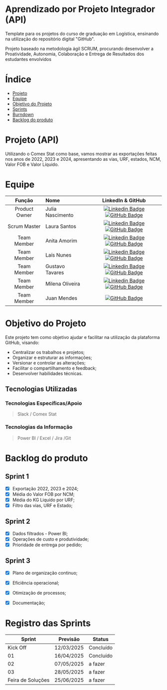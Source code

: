 # Aprendizado por Projeto Integrador (API)

Template para os projetos do curso de graduação em Logística, ensinando na utilização do repositório digital "GitHub". 

Projeto baseado na metodologia ágil SCRUM, procurando desenvolver a Proatividade, Autonomia, Colaboração e Entrega de Resultados dos estudantes envolvidos

# Índice
* [Projeto](#projeto-template)
* [Equipe](#equipe)
* [Objetivo do Projeto](#objetivo-do-projeto)
* [Sprints](#Sprints)
* [Burndown](#Burndown)
* [Backlog do produto](#Backlog-do-produto)

# Projeto (API) 
Utilizando o Comex Stat como base, vamos mostrar as exportações feitas nos anos de 2022, 2023 e 2024, apresentando as vias, URF, estados, NCM, Valor FOB e Valor Líquido.

# Equipe
|    Função     | Nome                                  |                                                                                                                                                      LinkedIn & GitHub                                                                                                                                                      |
| :-----------: | :------------------------------------ | :-------------------------------------------------------------------------------------------------------------------------------------------------------------------------------------------------------------------------------------------------------------------------------------------------------------------------: |
| Product Owner | Julia Nascimento         |     [![Linkedin Badge](https://img.shields.io/badge/Linkedin-blue?style=flat-square&logo=Linkedin&logoColor=white)](https://www.linkedin.com/in/j%C3%BAlia-lima-31645725b?utm_source=share&utm_campaign=share_via&utm_content=profile&utm_medium=ios_app) [![GitHub Badge](https://img.shields.io/badge/GitHub-111217?style=flat-square&logo=github&logoColor=white)](https://github.com/jlnas)              |
| Scrum Master  | Laura Santos  |      [![Linkedin Badge](https://img.shields.io/badge/Linkedin-blue?style=flat-square&logo=Linkedin&logoColor=white)](https://www.linkedin.com/in/laura-marques-a451b8272?utm_source=share&utm_campaign=share_via&utm_content=profile&utm_medium=android_app) [![GitHub Badge](https://img.shields.io/badge/GitHub-111217?style=flat-square&logo=github&logoColor=white)](https://github.com/Laura-Marques/Inform-tica)     |
| Team Member   | Anita Amorim         |         [![Linkedin Badge](https://img.shields.io/badge/Linkedin-blue?style=flat-square&logo=Linkedin&logoColor=white)](https://www.linkedin.com/in/anita-victoria-16208a24a?utm_source=share&utm_campaign=share_via&utm_content=profile&utm_medium=android_app) [![GitHub Badge](https://img.shields.io/badge/GitHub-111217?style=flat-square&logo=github&logoColor=white)](https://github.com/Anita725/API.git)        |
|  Team Member  | Laís Nunes           |         [![Linkedin Badge](https://img.shields.io/badge/Linkedin-blue?style=flat-square&logo=Linkedin&logoColor=white)](https://www.linkedin.com/in/la%C3%ADs-pereira-oliveira-nunes-58389b254?utm_source=share&utm_campaign=share_via&utm_content=profile&utm_medium=android_app) [![GitHub Badge](https://img.shields.io/badge/GitHub-111217?style=flat-square&logo=github&logoColor=white)](https://github.com/Lais-Nunes)        |
|  Team Member  | Gustavo Tavares      |   [![Linkedin Badge](https://img.shields.io/badge/Linkedin-blue?style=flat-square&logo=Linkedin&logoColor=white)](https://www.linkedin.com/in/gustavo-tavares-431956308/) [![GitHub Badge](https://img.shields.io/badge/GitHub-111217?style=flat-square&logo=github&logoColor=white)](https://github.com/gustavontavares)   |
|  Team Member  | Milena Oliveira      |           [![Linkedin Badge](https://img.shields.io/badge/Linkedin-blue?style=flat-square&logo=Linkedin&logoColor=white)](https://www.linkedin.com/in/gioliveirass) [![GitHub Badge](https://img.shields.io/badge/GitHub-111217?style=flat-square&logo=github&logoColor=white)](https://github.com/gioliveirass)          |
|  Team Member  | Juan Mendes      |           [![GitHub Badge](https://img.shields.io/badge/GitHub-111217?style=flat-square&logo=github&logoColor=white)](https://github.com/Juanmarcelg)       |


# Objetivo do Projeto
Este projeto tem como objetivo ajudar e facilitar na utilização da plataforma GitHub, visando:
* Centralizar os trabalhos e projetos;
* Organizar e estruturar as informações;
* Versionar e controlar as alterações;
* Facilitar o compartilhamento e feedback;
* Desenvolver habilidades técnicas.

## Tecnologias Utilizadas

 ### Tecnologias Específicas/Apoio
 > Slack / Comex Stat
  
 ### Tecnologias da Informação
 > Power BI / Excel / Jira /Git

# Backlog do produto

## Sprint 1
- [x] Exportação 2022, 2023 e 2024;
- [x] Média do Valor FOB por NCM;
- [x] Média do KG Liquído por URF;
- [x] Filtro das vias, URF e Estado;

## Sprint 2
- [x] Dados filtrados - Power BI;
- [x] Operações de custo e produtividade;
- [x] Prioridade de entrega por pedido;
   
## Sprint 3
- [x] Plano de organização continuo;
- [x] Eficiência operacional;
- [x] Otimização de processos;
- [x] Documentação;


# Registro das Sprints

Sprint | Previsão | Status| 
|------|--------|------|
|Kick Off | 12/03/2025 | Concluído |
|01|  16/04/2025| Concluído|
|02|  07/05/2025| a fazer|
|03|  28/05/2025 |a fazer |
|Feira de Soluções|25/06/2025 |a fazer |

